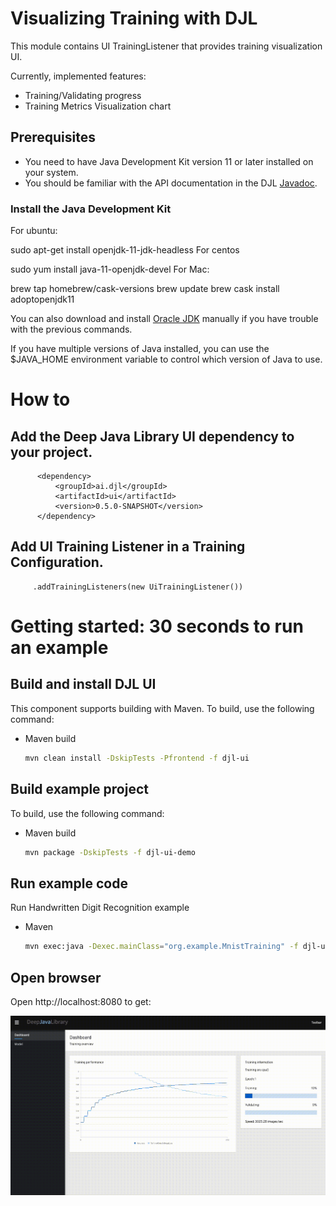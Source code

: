 # Visualizing Training with DJL

This module contains UI TrainingListener that provides training visualization UI.

Currently, implemented features:

- Training/Validating progress
- Training Metrics Visualization chart

## Prerequisites

* You need to have Java Development Kit version 11 or later installed on your system.
* You should be familiar with the API documentation in the DJL [Javadoc](https://javadoc.djl.ai/api/0.4.0/index.html).

### Install the Java Development Kit
For ubuntu:

sudo apt-get install openjdk-11-jdk-headless
For centos

sudo yum install java-11-openjdk-devel
For Mac:

brew tap homebrew/cask-versions
brew update
brew cask install adoptopenjdk11

You can also download and install [Oracle JDK](https://www.oracle.com/technetwork/java/javase/overview/index.html)
manually if you have trouble with the previous commands.

If you have multiple versions of Java installed, you can use the $JAVA_HOME environment
variable to control which version of Java to use.

# How to

## Add the Deep Java Library UI dependency to your project.
  ```
        <dependency>
            <groupId>ai.djl</groupId>
            <artifactId>ui</artifactId>
            <version>0.5.0-SNAPSHOT</version>
        </dependency>
  ```

## Add UI Training Listener in a Training Configuration.
  ```
       .addTrainingListeners(new UiTrainingListener())
  ```


# Getting started: 30 seconds to run an example

## Build and install DJL UI

This component supports building with Maven. To build, use the following command:

* Maven build
    ```sh
    mvn clean install -DskipTests -Pfrontend -f djl-ui
    ```

## Build example project

To build, use the following command:

* Maven build
    ```sh
    mvn package -DskipTests -f djl-ui-demo

## Run example code

Run Handwritten Digit Recognition example

* Maven
    ```sh
    mvn exec:java -Dexec.mainClass="org.example.MnistTraining" -f djl-ui-demo
    ```
  
## Open browser

Open http://localhost:8080 to get:

![Screenshot](djl-ui.gif)

